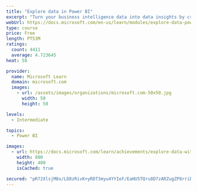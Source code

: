 ```yaml
---
title: "Explore data in Power BI"
excerpt: "Turn your business intelligence data into data insights by creating and configuring Power BI dashboards."
webUrl: https://docs.microsoft.com/en-us/learn/modules/explore-data-power-bi/
type: course
price: Free
length: PT53M
ratings:
  count: 4411
  average: 4.723645
heat: 58

provider:
  name: Microsoft Learn
  domain: microsoft.com
  images:
    - url: /assets/images/organizations/microsoft.com-50x50.jpg
      width: 50
      height: 50

levels:
  - Intermediate

topics:
  - Power BI

images:
  - url: https://docs.microsoft.com/learn/achievements/explore-data-with-power-bi-desktop-social.png
    width: 800
    height: 400
    isCached: true

secured: "pR72XlsjM8x/LD8zRivK+yRDT3myu4YYIeF/EaHU5TQru8D7zARZugZP8rriDADm+STxPSp419cRzVV80hJijczbzPTVq4SkJcOCrtbww6+ZTkF68ki/yankZswIr0RG2sKv123y0oXqlUwXNJL50w3e4QoFLYQrKxag2ikhXSV3VgOeeJ+VKNc4ZGBvWJ1z8KN5LIk7FL97R5qVSUglrdMlsbQZ5aJfBw5ZvC1PwV5f3wSalrcC1/Oy4JyBiYuT+8K4zj0+zXeENO1kYLAHUTE5W+Hucb++2oyt/XK1DFm6gT31ahr/v88qgPuyDMnK3AZbtYBe7v7lxMrx2eZuUZTrtvmIDIwAAcMAqSXu87vzvrRCHyXarKJFn3YpgQB2/abMlBTsAh0+rG8cB08LnRpcEKYxuJ1u9eEfnZv3NBI=;Aadf/weF389BFri9dOm+JA=="
---
```


